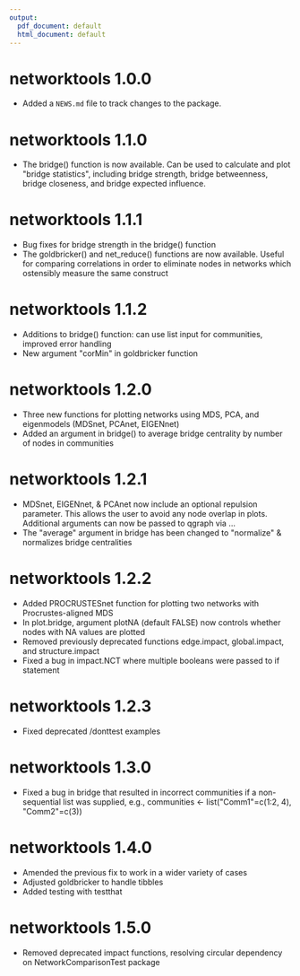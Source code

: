 ```yaml
---
output:
  pdf_document: default
  html_document: default
---
```

# networktools 1.0.0

* Added a `NEWS.md` file to track changes to the package.

# networktools 1.1.0

* The bridge() function is now available. Can be used to calculate and plot "bridge statistics", 
  including bridge strength, bridge betweenness, bridge closeness, and bridge expected influence.
  
# networktools 1.1.1

* Bug fixes for bridge strength in the bridge() function
* The goldbricker() and net_reduce() functions are now available. Useful for comparing correlations 
  in order to eliminate nodes in networks which ostensibly measure the same construct

# networktools 1.1.2

* Additions to bridge() function: can use list input for communities, improved error handling
* New argument "corMin" in goldbricker function

# networktools 1.2.0

* Three new functions for plotting networks using MDS, PCA, and eigenmodels (MDSnet, PCAnet, EIGENnet)
* Added an argument in bridge() to average bridge centrality by number of nodes in communities

# networktools 1.2.1

* MDSnet, EIGENnet, & PCAnet now include an optional repulsion parameter. This allows the user to avoid any node overlap in plots. Additional arguments can now be passed to qgraph via ...
* The "average" argument in bridge has been changed to "normalize" & normalizes bridge centralities

# networktools 1.2.2

* Added PROCRUSTESnet function for plotting two networks with Procrustes-aligned MDS
* In plot.bridge, argument plotNA (default FALSE) now controls whether nodes with NA values are plotted
* Removed previously deprecated functions edge.impact, global.impact, and structure.impact
* Fixed a bug in impact.NCT where multiple booleans were passed to if statement

# networktools 1.2.3

* Fixed deprecated /donttest examples

# networktools 1.3.0

* Fixed a bug in bridge that resulted in incorrect communities if a non-sequential list was supplied, e.g., communities <- list("Comm1"=c(1:2, 4), "Comm2"=c(3))

# networktools 1.4.0

* Amended the previous fix to work in a wider variety of cases
* Adjusted goldbricker to handle tibbles
* Added testing with testthat

# networktools 1.5.0

* Removed deprecated impact functions, resolving circular dependency on NetworkComparisonTest package
